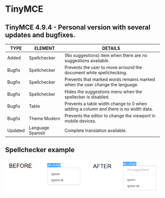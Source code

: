# TinyMCE

## TinyMCE 4.9.4 - Personal version with several updates and bugfixes.

TYPE | ELEMENT | DETAILS
--- | --- | --- |
Added | Spellchecker | (No suggestions) item when there are no suggestions available.
Bugfix | Spellchecker | Prevents the user to move arround the document while spellchecking.
Bugfix | Spellchecker | Prevents that marked words remains marked when the user change the language.
Bugfix | Spellchecker | Hides the suggestions menu when the spellecker is disabled.
Bugfix | Table | Prevents a table width change to 0 when adding a column and there is no width data.
Bugfix | Theme Modern | Prevents the editor to change the viewport in mobile devices.
Updated | Language Spanish | Complete translation available.

## Spellchecker example

![alt spellchecker](https://raw.githubusercontent.com/lrusso/tinymce/master/spellchecker.png)
